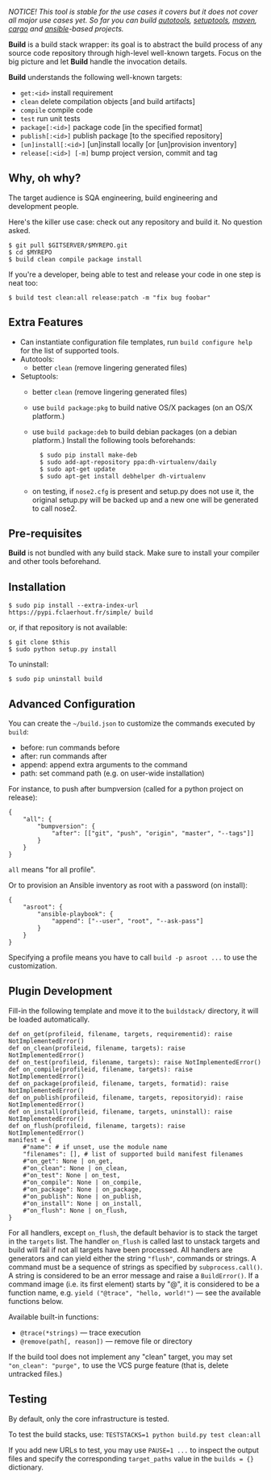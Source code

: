 *NOTICE!
This tool is stable for the use cases it covers but it does not cover all major use cases yet. So far you can build [autotools](https://www.sourceware.org/autobook), [setuptools](https://packaging.python.org), [maven](https://maven.apache.org), [cargo](http://doc.crates.io) and [ansible](http://docs.ansible.com/ansible/index.html)-based projects.*

**Build** is a build stack wrapper:
its goal is to abstract the build process of any source code repository through high-level well-known targets. Focus on the big picture and let **Build** handle the invocation details.

**Build** understands the following well-known targets:
  * `get:<id>` install requirement
  * `clean` delete compilation objects [and build artifacts]
  * `compile` compile code
  * `test` run unit tests
  * `package[:<id>]` package code [in the specified format]
  * `publish[:<id>]` publish package [to the specified repository]
  * `[un]install[:<id>]` [un]install locally [or [un]provision inventory]
  * `release[:<id>] [-m]` bump project version, commit and tag

Why, oh why?
------------

The target audience is SQA engineering, build engineering and development people.

Here's the killer use case: check out any repository and build it. No question asked.

	$ git pull $GITSERVER/$MYREPO.git
	$ cd $MYREPO
	$ build clean compile package install

If you're a developer, being able to test and release your code in one step is neat too:

	$ build test clean:all release:patch -m "fix bug foobar"

Extra Features
--------------

  * Can instantiate configuration file templates,
    run `build configure help` for the list of supported tools.
  * Autotools:
    * better `clean` (remove lingering generated files)
  * Setuptools:
    * better `clean` (remove lingering generated files)
    * use `build package:pkg` to build native OS/X packages (on an OS/X platform.)
    * use `build package:deb` to build debian packages (on a debian platform.)
      Install the following tools beforehands:

			$ sudo pip install make-deb
			$ sudo add-apt-repository ppa:dh-virtualenv/daily
			$ sudo apt-get update
			$ sudo apt-get install debhelper dh-virtualenv

    * on testing,
      if `nose2.cfg` is present and setup.py does not use it,
      the original setup.py will be backed up and a new one will be generated to call nose2.

Pre-requisites
--------------

**Build** is not bundled with any build stack.
Make sure to install your compiler and other tools beforehand.

Installation
------------

	$ sudo pip install --extra-index-url https://pypi.fclaerhout.fr/simple/ build

or, if that repository is not available:

	$ git clone $this
	$ sudo python setup.py install

To uninstall:

	$ sudo pip uninstall build

Advanced Configuration
----------------------

You can create the `~/build.json` to customize the commands executed by `build`:

  * before: run commands before
  * after: run commands after
  * append: append extra arguments to the command
  * path: set command path (e.g. on user-wide installation)

For instance, to push after bumpversion (called for a python project on release):

	{
		"all": {
			"bumpversion": {
				"after": [["git", "push", "origin", "master", "--tags"]]
			}
		}
	}

`all` means "for all profile".

Or to provision an Ansible inventory as root with a password (on install):

	{
		"asroot": {
			"ansible-playbook": {
				"append": ["--user", "root", "--ask-pass"]
			}
		}
	}

Specifying a profile means you have to call `build -p asroot ...` to use the customization.

Plugin Development
------------------

Fill-in the following template and move it to the `buildstack/` directory, it will be loaded automatically.

	def on_get(profileid, filename, targets, requirementid): raise NotImplementedError()
	def on_clean(profileid, filename, targets): raise NotImplementedError()
	def on_test(profileid, filename, targets): raise NotImplementedError()
	def on_compile(profileid, filename, targets): raise NotImplementedError()
	def on_package(profileid, filename, targets, formatid): raise NotImplementedError()
	def on_publish(profileid, filename, targets, repositoryid): raise NotImplementedError()
	def on_install(profileid, filename, targets, uninstall): raise NotImplementedError()
	def on_flush(profileid, filename, targets): raise NotImplementedError()
	manifest = {
		#"name": # if unset, use the module name
		"filenames": [], # list of supported build manifest filenames
		#"on_get": None | on_get,
		#"on_clean": None | on_clean,
		#"on_test": None | on_test,
		#"on_compile": None | on_compile,
		#"on_package": None | on_package,
		#"on_publish": None | on_publish,
		#"on_install": None | on_install,
		#"on_flush": None | on_flush,
	}

For all handlers, except `on_flush`, the default behavior is to stack the target in the `targets` list. The handler `on_flush` is called last to unstack targets and build will fail if not all targets have been processed. All handlers are generators and can yield either the string `"flush"`, commands or strings. A command must be a sequence of strings as specified by `subprocess.call()`. A string is considered to be an error message and raise a `BuildError()`. If a command image (i.e. its first element) starts by "@", it is considered to be a function name, e.g. `yield ("@trace", "hello, world!")` — see the available functions below.

Available built-in functions:
  * `@trace(*strings)` — trace execution
  * `@remove(path[, reason])` — remove file or directory

If the build tool does not implement any "clean" target, you may set `"on_clean": "purge",` to use the VCS purge feature (that is, delete untracked files.)

Testing
-------

By default, only the core infrastructure is tested.

To test the build stacks, use: `TESTSTACKS=1 python build.py test clean:all`

If you add new URLs to test, you may use `PAUSE=1 ...` to inspect the output files and specify the corresponding `target_paths` value in the `builds = {}` dictionary.
